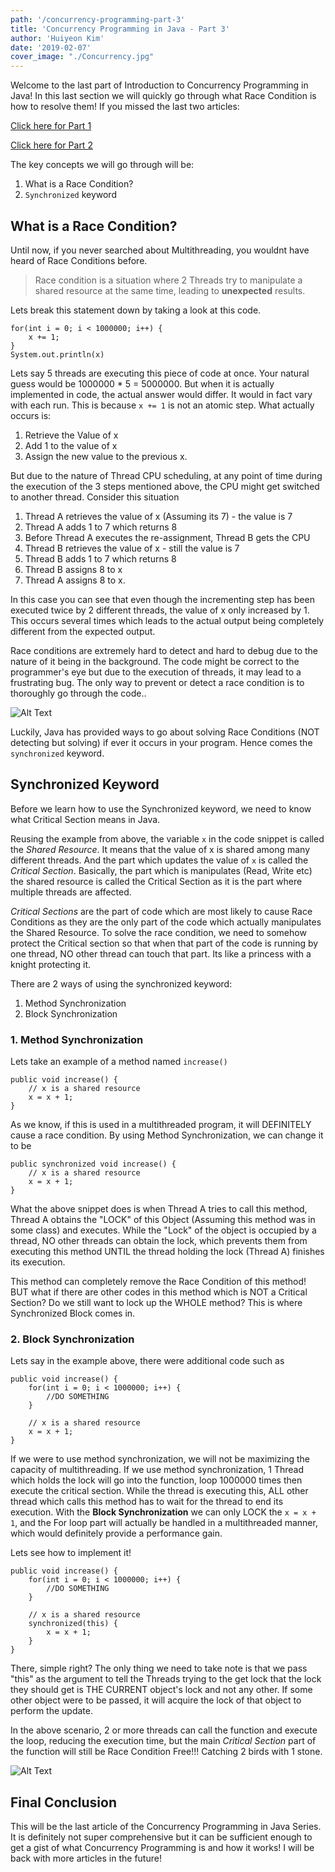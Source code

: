 ```yaml
---
path: '/concurrency-programming-part-3'
title: 'Concurrency Programming in Java - Part 3'
author: 'Huiyeon Kim'
date: '2019-02-07'
cover_image: "./Concurrency.jpg"
---
```

Welcome to the last part of Introduction to Concurrency Programming in Java! In this last section we will quickly go through what Race Condition is how to resolve them! If you missed the last two articles:

[Click here for Part 1](https://learnwars.com/concurrency-programming-part-1) 

[Click here for Part 2](https://learnwars.com/concurrency-programming-part-2) 

The key concepts we will go through will be:
1. What is a Race Condition?
2. `Synchronized` keyword

## What is a Race Condition?
Until now, if you never searched about Multithreading, you wouldnt have heard of Race Conditions before. 

> Race condition is a situation where 2 Threads try to manipulate a shared resource at the same time, leading to **unexpected** results.

Lets break this statement down by taking a look at this code.

```
for(int i = 0; i < 1000000; i++) {
    x += 1;	
}
System.out.println(x)
```
Lets say 5 threads are executing this piece of code at once. Your natural guess would be 1000000 * 5  = 5000000. But when it is actually implemented in code, the actual answer would differ. It would in fact vary with each run. This is because `x += 1`  is not an atomic step. What actually occurs is:

1. Retrieve the Value of x
2. Add 1 to the value of x
3. Assign the new value to the previous x.

But due to the nature of Thread CPU scheduling, at any point of time during the execution of the 3 steps mentioned above, the CPU might get switched to another thread. Consider this situation

1. Thread A retrieves the value of x (Assuming its 7) - the value is 7
2. Thread A adds 1 to 7 which returns 8
3. Before Thread A executes the re-assignment, Thread B gets the CPU
4. Thread B retrieves the value of x  - still the value is 7
5. Thread B adds 1 to 7 which returns 8
6. Thread B assigns 8 to x
7. Thread A assigns 8 to x.

In this case you can see that even though the incrementing step has been executed twice by 2 different threads, the value of x only increased by 1. This occurs several times which leads to the actual output being completely different from the expected output.

Race conditions are extremely hard to detect and hard to debug due to the nature of it being in the background. The code might be correct to the programmer's eye but due to the execution of threads, it may lead to a frustrating bug. The only way to prevent or detect a race condition is to thoroughly go through the code..

<div class="md gif">

![Alt Text](https://media.giphy.com/media/l44Q5OXJ6qaNr838Q/giphy.gif)

</div>

Luckily, Java has provided ways to go about solving Race Conditions (NOT detecting but solving) if ever it occurs in your program. Hence comes the `synchronized` keyword.

## Synchronized Keyword

Before we learn how to use the Synchronized keyword, we need to know what Critical Section means in Java. 

Reusing the example from above, the variable `x` in the code snippet is called the *Shared Resource*. It means that the value of x is shared among many different threads. And the part which updates the value of `x` is called the *Critical Section*. Basically, the part which is manipulates (Read, Write etc) the shared resource is called the Critical Section as it is the part where multiple threads are affected.

*Critical Sections* are the part of code which are most likely to cause Race Conditions as they are the only part of the code which actually manipulates the Shared Resource. To solve the race condition, we need to somehow protect the Critical section so that when that part of the code is running by one thread, NO other thread can touch that part. Its like a princess with a knight protecting it.

There are 2 ways of using the synchronized keyword:

1. Method Synchronization
2. Block Synchronization

### 1. Method Synchronization

Lets take an example of a method named `increase()`

```
public void increase() {
    // x is a shared resource
    x = x + 1;
}
```

As we know, if this is used in a multithreaded program, it will DEFINITELY cause a race condition. By using Method Synchronization, we can change it to be

```
public synchronized void increase() {
    // x is a shared resource
    x = x + 1;
}
```

What the above snippet does is when Thread A tries to call this method, Thread A obtains the "LOCK" of this Object (Assuming this method was in some class) and executes. While the "Lock" of the object is occupied by a thread, NO other threads can obtain the lock, which prevents them from executing this method UNTIL the thread holding the lock (Thread A) finishes its execution. 

This method can completely remove the Race Condition of this method! BUT what if there are other codes in this method which is NOT a Critical Section? Do we still want to lock up the WHOLE method?  This is where Synchronized Block comes in.

### 2. Block Synchronization
Lets say in the example above, there were additional code such as

```
public void increase() {
    for(int i = 0; i < 1000000; i++) {
        //DO SOMETHING 
    }
    
    // x is a shared resource
    x = x + 1;
}
```

If we were to use method synchronization, we will not be maximizing the capacity of multithreading. If we use method synchronization, 1 Thread which holds the lock will go into the function, loop 1000000 times then execute the critical section. While the thread is executing this, ALL other thread which calls this method has to wait for the thread to end its execution. With the **Block Synchronization** we can only LOCK the `x = x + 1`, and the For loop part will actually be handled in a multithreaded manner, which would definitely provide a performance gain. 

Lets see how to implement it!

```
public void increase() {
    for(int i = 0; i < 1000000; i++) {
        //DO SOMETHING 
    }
    
    // x is a shared resource
    synchronized(this) {
        x = x + 1;
    }
}
```

There, simple right? The only thing we need to take note is that we pass "this" as the argument to tell the Threads trying to the get lock that the lock they should get is THE CURRENT object's lock and not any other. If some other object were to be passed, it will acquire the lock of that object to perform the update.

In the above scenario, 2 or more threads can call the function and execute the loop, reducing the execution time, but the main *Critical Section* part of the function will still be Race Condition Free!!! Catching 2 birds with 1 stone.

<div class="md gif">

![Alt Text](https://media.giphy.com/media/olAik8MhYOB9K/giphy.gif)
</div>

## Final Conclusion

This will be the last article of the Concurrency Programming in Java Series. It is definitely not super comprehensive but it can be sufficient enough to get a gist of what Concurrency Programming is and how it works! I will be back with more articles in the future!
